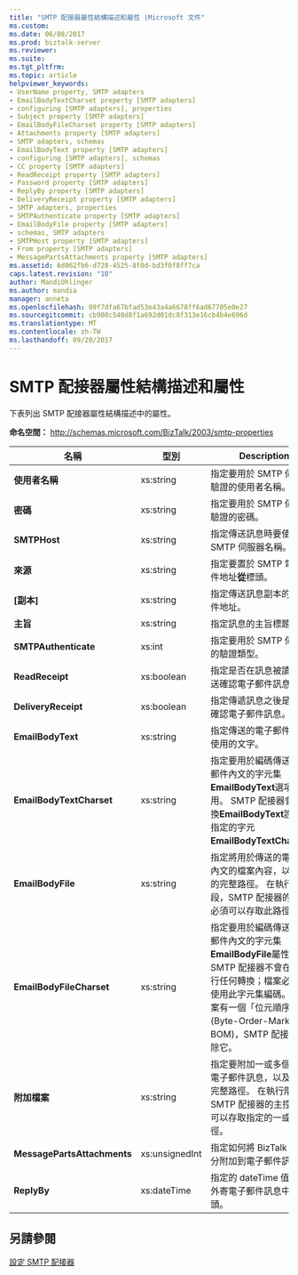 ```yaml
---
title: "SMTP 配接器屬性結構描述和屬性 |Microsoft 文件"
ms.custom: 
ms.date: 06/08/2017
ms.prod: biztalk-server
ms.reviewer: 
ms.suite: 
ms.tgt_pltfrm: 
ms.topic: article
helpviewer_keywords:
- UserName property, SMTP adapters
- EmailBodyTextCharset property [SMTP adapters]
- configuring [SMTP adapters], properties
- Subject property [SMTP adapters]
- EmailBodyFileCharset property [SMTP adapters]
- Attachments property [SMTP adapters]
- SMTP adapters, schemas
- EmailBodyText property [SMTP adapters]
- configuring [SMTP adapters], schemas
- CC property [SMTP adapters]
- ReadReceipt property [SMTP adapters]
- Password property [SMTP adapters]
- ReplyBy property [SMTP adapters]
- DeliveryReceipt property [SMTP adapters]
- SMTP adapters, properties
- SMTPAuthenticate property [SMTP adapters]
- EmailBodyFile property [SMTP adapters]
- schemas, SMTP adapters
- SMTPHost property [SMTP adapters]
- From property [SMTP adapters]
- MessagePartsAttachments property [SMTP adapters]
ms.assetid: 6d062fb6-d728-4525-8f0d-bd3f0f8ff7ca
caps.latest.revision: "10"
author: MandiOhlinger
ms.author: mandia
manager: anneta
ms.openlocfilehash: 09f7dfa67bfad53e43a4a6678ff6ad67705e0e27
ms.sourcegitcommit: cb908c540d8f1a692d01dc8f313e16cb4b4e696d
ms.translationtype: MT
ms.contentlocale: zh-TW
ms.lasthandoff: 09/20/2017
---
```

# <a name="smtp-adapter-property-schema-and-properties"></a>SMTP 配接器屬性結構描述和屬性
下表列出 SMTP 配接器屬性結構描述中的屬性。  
  
 **命名空間：** http://schemas.microsoft.com/BizTalk/2003/smtp-properties  
  
|名稱|型別|Description|  
|----------|----------|-----------------|  
|**使用者名稱**|xs:string|指定要用於 SMTP 伺服器驗證的使用者名稱。|  
|**密碼**|xs:string|指定要用於 SMTP 伺服器驗證的密碼。|  
|**SMTPHost**|xs:string|指定傳送訊息時要使用的 SMTP 伺服器名稱。|  
|**來源**|xs:string|指定要置於 SMTP 電子郵件地址**從**標頭。|  
|**[副本]**|xs:string|指定傳送訊息副本的電子郵件地址。|  
|**主旨**|xs:string|指定訊息的主旨標題。|  
|**SMTPAuthenticate**|xs:int|指定要用於 SMTP 伺服器的驗證類型。|  
|**ReadReceipt**|xs:boolean|指定是否在訊息被讀取時傳送確認電子郵件訊息。|  
|**DeliveryReceipt**|xs:boolean|指定傳遞訊息之後是否傳送確認電子郵件訊息。|  
|**EmailBodyText**|xs:string|指定傳送的電子郵件內文所使用的文字。|  
|**EmailBodyTextCharset**|xs:string|指定要用於編碼傳送之電子郵件內文的字元集**EmailBodyText**選項使用。 SMTP 配接器會將轉換**EmailBodyText**設定所指定的字元**EmailBodyTextCharset**。|  
|**EmailBodyFile**|xs:string|指定將用於傳送的電子郵件內文的檔案內容，以及檔案的完整路徑。 在執行階段，SMTP 配接器的主控件必須可以存取此路徑。|  
|**EmailBodyFileCharset**|xs:string|指定要用於編碼傳送之電子郵件內文的字元集**EmailBodyFile**屬性設定。 SMTP 配接器不會在檔案執行任何轉換；檔案必須已經使用此字元集編碼。 若檔案有一個「位元順序標記」(Byte-Order-Mark，BOM)，SMTP 配接器會移除它。|  
|**附加檔案**|xs:string|指定要附加一或多個檔案至電子郵件訊息，以及檔案的完整路徑。 在執行階段，SMTP 配接器的主控件必須可以存取指定的一或多個路徑。|  
|**MessagePartsAttachments**|xs:unsignedInt|指定如何將 BizTalk 訊息部分附加到電子郵件訊息。|  
|**ReplyBy**|xs:dateTime|指定的 dateTime 值**回覆給**外寄電子郵件訊息中的標頭。|  
  
## <a name="see-also"></a>另請參閱  
 [設定 SMTP 配接器](../core/configuring-the-smtp-adapter.md)